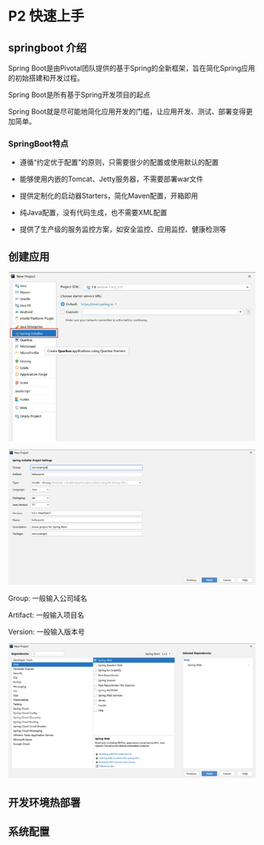 # P2 快速上手

## springboot 介绍

Spring Boot是由Pivotal团队提供的基于Spring的全新框架，旨在简化Spring应用的初始搭建和开发过程。

Spring Boot是所有基于Spring开发项目的起点

Spring Boot就是尽可能地简化应用开发的门槛，让应用开发、测试、部署变得更加简单。

### SpringBoot特点

* 遵循“约定优于配置”的原则，只需要很少的配置或使用默认的配置

* 能够使用内嵌的Tomcat、Jetty服务器，不需要部署war文件

* 提供定制化的启动器Starters，简化Maven配置，开箱即用

* 纯Java配置，没有代码生成，也不需要XML配置

* 提供了生产级的服务监控方案，如安全监控、应用监控、健康检测等

## 创建应用

![Alt text](./img/springpro.png)

![Alt text](./img/config.png)

Group: 一般输入公司域名

Artifact: 一般输入项目名

Version: 一般输入版本号


![Alt text](./img/springweb.png)



## 开发环境热部署





## 系统配置






